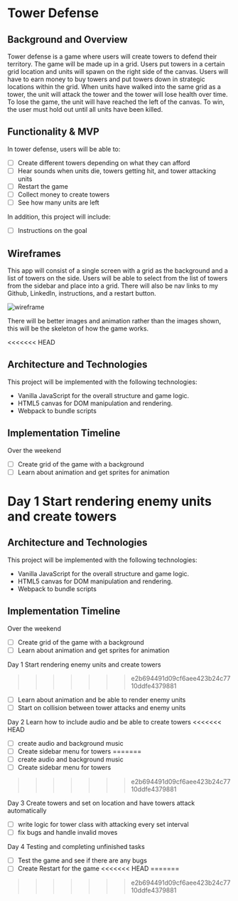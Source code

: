 # Tower Defense

## Background and Overview

  Tower defense is a game where users will create towers to defend
  their territory. The game will be made up in a grid. Users put towers
  in a certain grid location and units will spawn on the right side of the
  canvas.
  Users will have to earn money to buy towers and put towers down in
  strategic locations within the grid. When units have walked into the same
  grid as a tower, the unit will attack the tower and the tower will lose health
  over time. To lose the game, the unit will have reached the left of the canvas.
  To win, the user must hold out until all units have been killed.

  ## Functionality & MVP

  In tower defense, users will be able to:
- [ ] Create different towers depending on what they can afford
- [ ] Hear sounds when units die, towers getting hit, and tower attacking
units
- [ ] Restart the game
- [ ] Collect money to create towers
- [ ] See how many units are left

In addition, this project will include:
- [ ] Instructions on the goal

## Wireframes

This app will consist of a single screen with a grid as the background and
a list of towers on the side. Users will be able to select from the list of towers
from the sidebar and place into a grid.
There will also be nav links to my Github, LinkedIn, instructions, and a restart button.


 ![wireframe](https://thumb.ibb.co/howBoK/tower_def.png)

 There will be better images and animation rather than the images shown, this will be the skeleton of how the game works.


<<<<<<< HEAD
 ## Architecture and Technologies

 This project will be implemented with the following technologies:
* Vanilla JavaScript for the overall structure and game logic.
* HTML5 canvas for DOM manipulation and rendering.
* Webpack to bundle scripts

## Implementation Timeline

Over the weekend
- [ ] Create grid of the game with a background
- [ ] Learn about animation and get sprites for animation

Day 1 Start rendering enemy units and create towers
=======
 ## Architecture and Technologies 

 This project will be implemented with the following technologies:
* Vanilla JavaScript for the overall structure and game logic. 
* HTML5 canvas for DOM manipulation and rendering. 
* Webpack to bundle scripts 

## Implementation Timeline 

Over the weekend
- [ ] Create grid of the game with a background 
- [ ] Learn about animation and get sprites for animation

Day 1 Start rendering enemy units and create towers 
>>>>>>> e2b694491d09cf6aee423b24c7710ddfe4379881
- [ ] Learn about animation and be able to render enemy units
- [ ] Start on collision between tower attacks and enemy units

Day 2 Learn how to include audio and be able to create towers
<<<<<<< HEAD
- [ ] create audio and background music
- [ ] Create sidebar menu for towers
=======
- [ ] create audio and background music 
- [ ] Create sidebar menu for towers 
>>>>>>> e2b694491d09cf6aee423b24c7710ddfe4379881

Day 3 Create towers and set on location and have towers attack automatically
- [ ] write logic for tower class with attacking every set interval
- [ ] fix bugs and handle invalid moves

Day 4 Testing and completing unfinished tasks
- [ ] Test the game and see if there are any bugs
- [ ] Create Restart for the game
<<<<<<< HEAD
=======

>>>>>>> e2b694491d09cf6aee423b24c7710ddfe4379881
